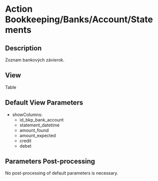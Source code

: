 # Action Bookkeeping/Banks/Account/Statements

## Description

Zoznam bankových závierok.

## View

Table

## Default View Parameters

* showColumns:
  * id_bkp_bank_account
  * statement_datetime
  * amount_found
  * amount_expected
  * credit
  * debet

## Parameters Post-processing

No post-processing of default parameters is necessary.
